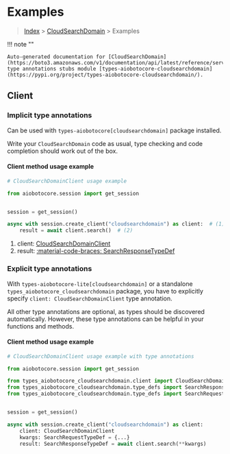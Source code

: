 # Examples

> [Index](../README.md) > [CloudSearchDomain](./README.md) > Examples

!!! note ""

    Auto-generated documentation for [CloudSearchDomain](https://boto3.amazonaws.com/v1/documentation/api/latest/reference/services/cloudsearchdomain.html#cloudsearchdomain)
    type annotations stubs module [types-aiobotocore-cloudsearchdomain](https://pypi.org/project/types-aiobotocore-cloudsearchdomain/).

## Client

### Implicit type annotations

Can be used with `types-aiobotocore[cloudsearchdomain]` package installed.

Write your `CloudSearchDomain` code as usual,
type checking and code completion should work out of the box.



#### Client method usage example

```python
# CloudSearchDomainClient usage example

from aiobotocore.session import get_session


session = get_session()

async with session.create_client("cloudsearchdomain") as client:  # (1)
    result = await client.search()  # (2)
```

1. client: [CloudSearchDomainClient](./client.md)
2. result: [:material-code-braces: SearchResponseTypeDef](./type_defs.md#searchresponsetypedef)






### Explicit type annotations

With `types-aiobotocore-lite[cloudsearchdomain]`
or a standalone `types_aiobotocore_cloudsearchdomain` package, you have to explicitly specify
`client: CloudSearchDomainClient` type annotation.

All other type annotations are optional, as types should be discovered automatically.
However, these type annotations can be helpful in your functions and methods.


#### Client method usage example

```python
# CloudSearchDomainClient usage example with type annotations

from aiobotocore.session import get_session

from types_aiobotocore_cloudsearchdomain.client import CloudSearchDomainClient
from types_aiobotocore_cloudsearchdomain.type_defs import SearchResponseTypeDef
from types_aiobotocore_cloudsearchdomain.type_defs import SearchRequestTypeDef


session = get_session()

async with session.create_client("cloudsearchdomain") as client:
    client: CloudSearchDomainClient
    kwargs: SearchRequestTypeDef = {...}
    result: SearchResponseTypeDef = await client.search(**kwargs)
```




